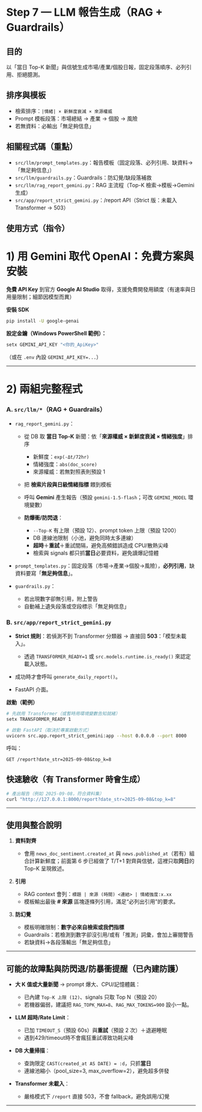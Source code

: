 
# Step 7 — LLM 報告生成（RAG + Guardrails）

## 目的
以「當日 Top-K 新聞」與信號生成市場/產業/個股日報，固定段落順序、必列引用、拒絕臆測。

## 排序與模板
- 檢索排序：`|情緒| × 新鮮度衰減 × 來源權威`
- Prompt 模板段落：市場總結 → 產業 → 個股 → 風險
- 若無資料：必輸出「無足夠信息」

## 相關程式碼（重點）
- `src/llm/prompt_templates.py`：報告模板（固定段落、必列引用、缺資料→「無足夠信息」）
- `src/llm/guardrails.py`：Guardrails：防幻覺/缺段落補救
- `src/llm/rag_report_gemini.py`：RAG 主流程（Top-K 檢索→模板→Gemini 生成）
- `src/app/report_strict_gemini.py`：/report API（Strict 版：未載入 Transformer → 503）

## 使用方式（指令）

# 1) 用 Gemini 取代 OpenAI：免費方案與安裝

**免費 API Key**
到官方 **Google AI Studio** 取得，支援免費開發用額度（有速率與日用量限制；細節因模型而異）

**安裝 SDK**
```bash
pip install -U google-genai
```

**設定金鑰（Windows PowerShell 範例）：**
```powershell
setx GEMINI_API_KEY "<你的_ApiKey>"
```

（或在 `.env` 內設 `GEMINI_API_KEY=...`）

---

# 2) 兩組完整程式

### A. `src/llm/*`（RAG + Guardrails）

* `rag_report_gemini.py`：

  * 從 DB 取 **當日 Top-K** 新聞：依「**來源權威 × 新鮮度衰減 × 情緒強度**」排序

    * 新鮮度：`exp(-Δt/72hr)`
    * 情緒強度：`abs(doc_score)`
    * 來源權威：若無對照表則預設 1
  * 把 **檢索片段與日級情緒指標** 餵到模板
  * 呼叫 **Gemini** 產生報告（預設 `gemini-1.5-flash`；可改 `GEMINI_MODEL` 環境變數）
  * **防爆衝/防閃退**：

    * `--Top-K` 有上限（預設 12）、prompt token 上限（預設 1200）
    * DB 連線池限制（小池，避免同時太多連線）
    * **超時**＋**重試**＋重試間隔，避免高頻錯誤造成 CPU/散熱尖峰
    * 檢索與 signals 都只抓**當日**必要資料，避免讀爆記憶體
* `prompt_templates.py`：固定段落（市場→產業→個股→風險），**必列引用**，缺資料要寫「**無足夠信息**」。
* `guardrails.py`：

  * 若出現數字卻無引用，附上警告
  * 自動補上遺失段落或空段標示「無足夠信息」

### B. `src/app/report_strict_gemini.py`

* **Strict 規則**：若偵測不到 Transformer 分類器 → 直接回 **503**：「模型未載入」。

  * 透過 `TRANSFORMER_READY=1` 或 `src.models.runtime.is_ready()` 來認定載入狀態。
* 成功時才會呼叫 `generate_daily_report()`。
* FastAPI 介面。

**啟動（範例）**

```bash
# 先啟用 Transformer（或暫時用環境變數告知就緒）
setx TRANSFORMER_READY 1

# 啟動 FastAPI（取決於專案啟動方式）
uvicorn src.app.report_strict_gemini:app --host 0.0.0.0 --port 8000
```

呼叫：

```
GET /report?date_str=2025-09-08&top_k=8
```

## 快速驗收（有 Transformer 時會生成）

```bash
# 產出報告（例如 2025-09-08，符合資料集）
curl "http://127.0.0.1:8000/report?date_str=2025-09-08&top_k=8"
```

---

## 使用與整合說明

1. **資料對齊**

   * 會用 `news_doc_sentiment.created_at` 與 `news.published_at`（若有）組合計算新鮮度；前面第 6 步已經做了 T/T+1 對齊與信號，這裡只取**同日**的 Top-K 呈現敘述。
2. **引用**

   * RAG context 會列：`標題 | 來源 (時間) <連結> | 情緒強度:x.xx`
   * 模板輸出最後 **# 來源** 區塊逐條列引用，滿足“必列出引用”的要求。
3. **防幻覺**

   * 模板明確限制：**數字必來自檢索或我們指標**
   * Guardrails：若檢測到數字卻沒引用/或有「推測」詞彙，會加上審閱警告
   * 若缺資料→各段落輸出「無足夠信息」

---

## 可能的故障點與**防閃退/防暴衝**提醒（已內建防護）

* **大 K 值或大量新聞** → prompt 爆大、CPU/記憶體飆：

  * 已內建 `Top-K 上限 (12)`、signals 只取 Top N（預設 20）
  * 若機器偏弱，建議把 `RAG_TOPK_MAX=8`、`RAG_MAX_TOKENS=900` 設小一點。
* **LLM 超時/Rate Limit**：

  * 已加 `TIMEOUT_S`（預設 60s）與**重試**（預設 2 次）＋退避睡眠
  * 遇到429/timeout時不會瘋狂重試導致功耗尖峰
* **DB 大量掃描**：

  * 查詢限定 `CAST(created_at AS DATE) = :d`，只抓**當日**
  * 連線池縮小（pool_size=3, max_overflow=2），避免超多併發
* **Transformer 未載入**：

  * 嚴格模式下 `/report` 直接 503，不會 fallback，避免誤用/幻覺

---
